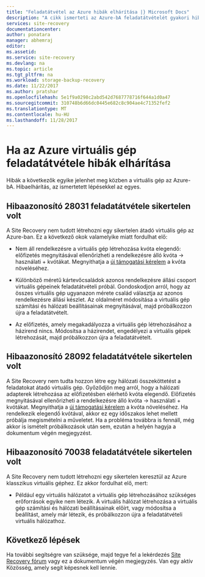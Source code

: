 ```yaml
---
title: "Feladatátvétel az Azure hibák elhárítása |} Microsoft Docs"
description: "A cikk ismerteti az Azure-bA feladatátvételét gyakori hibáinak elhárítása"
services: site-recovery
documentationcenter: 
author: ponatara
manager: abhemraj
editor: 
ms.assetid: 
ms.service: site-recovery
ms.devlang: na
ms.topic: article
ms.tgt_pltfrm: na
ms.workload: storage-backup-recovery
ms.date: 11/22/2017
ms.author: pratshar
ms.openlocfilehash: 5e1f9a0298c2abd542d7687778716f644a1d0a47
ms.sourcegitcommit: 310748b6d66dc0445e682c8c904ae4c71352fef2
ms.translationtype: MT
ms.contentlocale: hu-HU
ms.lasthandoff: 11/28/2017
---
```

# <a name="troubleshoot-errors-when-failing-over-a-virtual-machine-to-azure"></a>Ha az Azure virtuális gép feladatátvétele hibák elhárítása
Hibák a következők egyike jelenhet meg közben a virtuális gép az Azure-bA. Hibaelhárítás, az ismertetett lépésekkel az egyes.


## <a name="failover-failed-with-error-id-28031"></a>Hibaazonosító 28031 feladatátvétele sikertelen volt

A Site Recovery nem tudott létrehozni egy sikertelen átadó virtuális gép az Azure-ban. Ez a következő okok valamelyike miatt fordulhat elő:

* Nem áll rendelkezésre a virtuális gép létrehozása kvóta elegendő: előfizetés megnyitásával ellenőrizheti a rendelkezésre álló kvóta -> használati + kvótákat. Megnyithatja a [új támogatási kérelem](http://aka.ms/getazuresupport) a kvóta növeléséhez.
     
* Különböző méretű kártevőcsaládok azonos rendelkezésre állási csoport virtuális gépeinek feladatátvételi próbál. Gondoskodjon arról, hogy az összes virtuális gép ugyanazon mérete család választja az azonos rendelkezésre állási készlet. Az oldalméret módosítása a virtuális gép számítási és hálózati beállításainak megnyitásával, majd próbálkozzon újra a feladatátvételt.
  
* Az előfizetés, amely megakadályozza a virtuális gép létrehozásához a házirend nincs. Módosítsa a házirendet, engedélyezi a virtuális gépek létrehozását, majd próbálkozzon újra a feladatátvételt. 

## <a name="failover-failed-with-error-id-28092"></a>Hibaazonosító 28092 feladatátvétele sikertelen volt

A Site Recovery nem tudta hozzon létre egy hálózati összeköttetést a feladatokat átadó virtuális gép. Győződjön meg arról, hogy a hálózati adapterek létrehozása az előfizetésben elérhető kvóta elegendő. Előfizetés megnyitásával ellenőrizheti a rendelkezésre álló kvóta -> használati + kvótákat. Megnyithatja a [új támogatási kérelem](http://aka.ms/getazuresupport) a kvóta növeléséhez. Ha rendelkezik elegendő kvótával, akkor ez egy időszakos lehet mellett próbálja megismételni a műveletet. Ha a probléma továbbra is fennáll, még akkor is ismételt próbálkozások után sem, ezután a helyén hagyja a dokumentum végén megjegyzést.  

## <a name="failover-failed-with-error-id-70038"></a>Hibaazonosító 70038 feladatátvétele sikertelen volt

A Site Recovery nem tudott létrehozni egy sikertelen keresztül az Azure klasszikus virtuális géphez. Ez akkor fordulhat elő, mert:

* Például egy virtuális hálózatot a virtuális gép létrehozásához szükséges erőforrások egyike nem létezik. A virtuális hálózat létrehozása a virtuális gép számítási és hálózati beállításainak előírt, vagy módosítsa a beállítást, amely már létezik, és próbálkozzon újra a feladatátvételi virtuális hálózathoz. 


## <a name="next-steps"></a>Következő lépések

Ha további segítségre van szüksége, majd tegye fel a lekérdezés [Site Recovery fórum](https://social.msdn.microsoft.com/Forums/azure/home?forum=hypervrecovmgr) vagy ez a dokumentum végén megjegyzés. Van egy aktív Közösség, amely segít képesnek kell lennie.